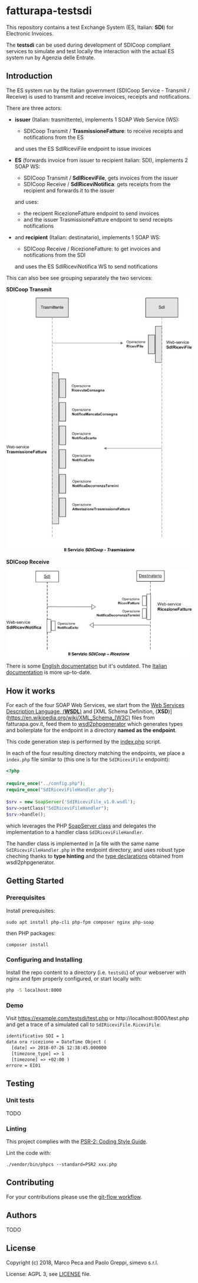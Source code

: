 # fatturapa-testsdi

This repository contains a test Exchange System (ES, Italian: **SDI**) for Electronic Invoices.

The **testsdi** can be used during development of SDICoop compliant services to simulate and test locally the interaction with the actual ES system run by Agenzia delle Entrate.

## Introduction

The ES system run by the Italian government (SDICoop Service - Transmit / Receive) is used to transmit and receive invoices, receipts and notifications.

There are three actors:

- **issuer** (Italian: trasmittente), implements 1 SOAP Web Service (WS):

    - SDICoop Transmit / **TrasmissioneFatture**: to receive receipts and notifications from the ES

  and uses the ES SdIRiceviFile endpoint to issue invoices

- **ES** (forwards invoice from issuer to recipient Italian: SDI), implements 2 SOAP WS:

    - SDICoop Transmit / **SdIRiceviFile**, gets invoices from the issuer
    - SDICoop Receive / **SdIRiceviNotifica**: gets receipts from the recipient and forwards it to the issuer

  and uses:

    - the recipent RicezioneFatture endpoint to send invoices
    - and the issuer TrasmissioneFatture endpoint to send receipts notifications

- and **recipient** (Italian: destinatario), implements 1 SOAP WS:

    - SDICoop Receive / RicezioneFatture: to get invoices and notifications from the SDI

  and uses the ES SdIRiceviNotifica WS to send notifications

This can also bee see grouping separately the two services:

**SDICoop Transmit**

![Transmit](/images/trasmissione.png)

**SDICoop Receive**

![Receive](/images/ricezione.png)

There is some [English documentation](http://fatturapa.gov.it/export/fatturazione/en/normativa/f-3.htm?l=en) but it's outdated. The [Italian documentation](http://fatturapa.gov.it/export/fatturazione/it/normativa/f-3.htm?l=it) is more up-to-date.

## How it works

For each of the four SOAP Web Services, we start from the [Web Services Description Language, (**WSDL**)](https://en.wikipedia.org/wiki/Wsdl) and [XML Schema Definition, (**XSD**)](https://en.wikipedia.org/wiki/XML_Schema_(W3C) files from fatturapa.gov.it, feed them to [wsdl2phpgenerator](https://github.com/wsdl2phpgenerator/wsdl2phpgenerator) which generates types and boilerplate for the endpoint in a directory **named as the endpoint**.

This code generation step is performed by the [index.php](/index.php) script.

In each of the four resulting directory matching the endpoints, we place a `index.php` file similar to (this one is for the `SdIRiceviFile` endpoint):
```php
<?php

require_once("../config.php");
require_once("SdIRiceviFileHandler.php");

$srv = new SoapServer('SdIRiceviFile_v1.0.wsdl');
$srv->setClass("SdIRiceviFileHandler");
$srv->handle();
```

which leverages the PHP [SoapServer class](http://php.net/manual/en/class.soapserver.php) and delegates the implementation to a handler class `SdIRiceviFileHandler`.


The handler class is implemented in [a file with the same name `SdIRiceviFileHandler.php` in the endpoint directory, and uses robust type cheching thanks to **type hinting** and the [type declarations](http://php.net/manual/en/functions.arguments.php#functions.arguments.type-declaration) obtained from wsdl2phpgenerator.

## Getting Started

### Prerequisites

Install prerequisites:
```
sudo apt install php-cli php-fpm composer nginx php-soap
```
then PHP packages:
```
composer install
```

### Configuring and Installing

Install the repo content to a directory (i.e. `testsdi`) of your webserver with nginx and fpm properly configured, or start locally with:
```sh
php -S localhost:8000
```

### Demo

Visit https://example.com/testsdi/test.php or http://localhost:8000/test.php and get a trace of a simulated call to `SdIRiceviFile.RiceviFile`:
```
identificativo SDI = 1
data ora ricezione = DateTime Object (
  [date] => 2018-07-26 12:38:45.000000
  [timezone_type] => 1
  [timezone] => +02:00 )
errore = EI01
```
## Testing

### Unit tests

TODO

### Linting

This project complies with the [PSR-2: Coding Style Guide](https://www.php-fig.org/psr/psr-2/).

Lint the code with:
```
./vendor/bin/phpcs --standard=PSR2 xxx.php
```

## Contributing

For your contributions please use the [git-flow workflow](https://danielkummer.github.io/git-flow-cheatsheet/).

## Authors

TODO

## License

Copyright (c) 2018, Marco Peca and Paolo Greppi, simevo s.r.l.

License: AGPL 3, see [LICENSE](LICENSE) file.
